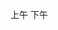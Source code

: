 <!--
 * @Author: Github-01309242 13776114971@163.com
 * @Date: 2024-10-29 11:06:55
 * @LastEditors: Github-01309242 13776114971@163.com
 * @LastEditTime: 2024-10-29 11:09:41
 * @FilePath: \NKP-540_APP_test\README.md
 * @Description: 这是默认设置,请设置`customMade`, 打开koroFileHeader查看配置 进行设置: https://github.com/OBKoro1/koro1FileHeader/wiki/%E9%85%8D%E7%BD%AE
-->
上午 
下午

